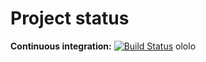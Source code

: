# Project status
**Continuous integration:**
[![Build Status](https://travis-ci.com/nogov/TravisCITest.svg?branch=master)](https://travis-ci.com/nogov/TravisCITest)
ololo
